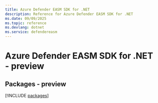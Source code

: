 ```yaml
---
title: Azure Defender EASM SDK for .NET
description: Reference for Azure Defender EASM SDK for .NET
ms.date: 09/09/2025
ms.topic: reference
ms.devlang: dotnet
ms.service: defendereasm
---
```

# Azure Defender EASM SDK for .NET - preview
## Packages - preview
[!INCLUDE [packages](defender-easm-index.md)]